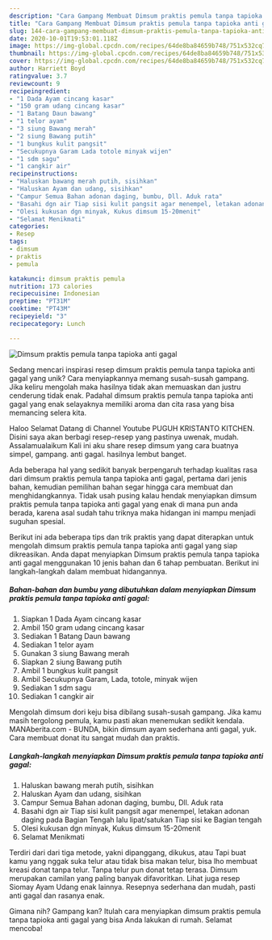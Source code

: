 ```yaml
---
description: "Cara Gampang Membuat Dimsum praktis pemula tanpa tapioka anti gagal, Lezat"
title: "Cara Gampang Membuat Dimsum praktis pemula tanpa tapioka anti gagal, Lezat"
slug: 144-cara-gampang-membuat-dimsum-praktis-pemula-tanpa-tapioka-anti-gagal-lezat
date: 2020-10-01T19:53:01.118Z
image: https://img-global.cpcdn.com/recipes/64de8ba84659b748/751x532cq70/dimsum-praktis-pemula-tanpa-tapioka-anti-gagal-foto-resep-utama.jpg
thumbnail: https://img-global.cpcdn.com/recipes/64de8ba84659b748/751x532cq70/dimsum-praktis-pemula-tanpa-tapioka-anti-gagal-foto-resep-utama.jpg
cover: https://img-global.cpcdn.com/recipes/64de8ba84659b748/751x532cq70/dimsum-praktis-pemula-tanpa-tapioka-anti-gagal-foto-resep-utama.jpg
author: Harriett Boyd
ratingvalue: 3.7
reviewcount: 9
recipeingredient:
- "1 Dada Ayam cincang kasar"
- "150 gram udang cincang kasar"
- "1 Batang Daun bawang"
- "1 telor ayam"
- "3 siung Bawang merah"
- "2 siung Bawang putih"
- "1 bungkus kulit pangsit"
- "Secukupnya Garam Lada totole minyak wijen"
- "1 sdm sagu"
- "1 cangkir air"
recipeinstructions:
- "Haluskan bawang merah putih, sisihkan"
- "Haluskan Ayam dan udang, sisihkan"
- "Campur Semua Bahan adonan daging, bumbu, Dll. Aduk rata"
- "Basahi dgn air Tiap sisi kulit pangsit agar menempel, letakan adonan daging pada Bagian Tengah lalu lipat/satukan Tiap sisi ke Bagian tengah"
- "Olesi kukusan dgn minyak, Kukus dimsum 15-20menit"
- "Selamat Menikmati"
categories:
- Resep
tags:
- dimsum
- praktis
- pemula

katakunci: dimsum praktis pemula 
nutrition: 173 calories
recipecuisine: Indonesian
preptime: "PT31M"
cooktime: "PT43M"
recipeyield: "3"
recipecategory: Lunch

---
```



![Dimsum praktis pemula tanpa tapioka anti gagal](https://img-global.cpcdn.com/recipes/64de8ba84659b748/751x532cq70/dimsum-praktis-pemula-tanpa-tapioka-anti-gagal-foto-resep-utama.jpg)

Sedang mencari inspirasi resep dimsum praktis pemula tanpa tapioka anti gagal yang unik? Cara menyiapkannya memang susah-susah gampang. Jika keliru mengolah maka hasilnya tidak akan memuaskan dan justru cenderung tidak enak. Padahal dimsum praktis pemula tanpa tapioka anti gagal yang enak selayaknya memiliki aroma dan cita rasa yang bisa memancing selera kita.

Haloo Selamat Datang di Channel Youtube PUGUH KRISTANTO KITCHEN. Disini saya akan berbagi resep-resep yang pastinya uwenak, mudah. Assalamualaikum Kali ini aku share resep dimsum yang cara buatnya simpel, gampang. anti gagal. hasilnya lembut banget.

Ada beberapa hal yang sedikit banyak berpengaruh terhadap kualitas rasa dari dimsum praktis pemula tanpa tapioka anti gagal, pertama dari jenis bahan, kemudian pemilihan bahan segar hingga cara membuat dan menghidangkannya. Tidak usah pusing kalau hendak menyiapkan dimsum praktis pemula tanpa tapioka anti gagal yang enak di mana pun anda berada, karena asal sudah tahu triknya maka hidangan ini mampu menjadi suguhan spesial.


Berikut ini ada beberapa tips dan trik praktis yang dapat diterapkan untuk mengolah dimsum praktis pemula tanpa tapioka anti gagal yang siap dikreasikan. Anda dapat menyiapkan Dimsum praktis pemula tanpa tapioka anti gagal menggunakan 10 jenis bahan dan 6 tahap pembuatan. Berikut ini langkah-langkah dalam membuat hidangannya.

<!--inarticleads1-->

##### Bahan-bahan dan bumbu yang dibutuhkan dalam menyiapkan Dimsum praktis pemula tanpa tapioka anti gagal:

1. Siapkan 1 Dada Ayam cincang kasar
1. Ambil 150 gram udang cincang kasar
1. Sediakan 1 Batang Daun bawang
1. Sediakan 1 telor ayam
1. Gunakan 3 siung Bawang merah
1. Siapkan 2 siung Bawang putih
1. Ambil 1 bungkus kulit pangsit
1. Ambil Secukupnya Garam, Lada, totole, minyak wijen
1. Sediakan 1 sdm sagu
1. Sediakan 1 cangkir air


Mengolah dimsum dori keju bisa dibilang susah-susah gampang. Jika kamu masih tergolong pemula, kamu pasti akan menemukan sedikit kendala. MANAberita.com - BUNDA, bikin dimsum ayam sederhana anti gagal, yuk. Cara membuat donat itu sangat mudah dan praktis. 

<!--inarticleads2-->

##### Langkah-langkah menyiapkan Dimsum praktis pemula tanpa tapioka anti gagal:

1. Haluskan bawang merah putih, sisihkan
1. Haluskan Ayam dan udang, sisihkan
1. Campur Semua Bahan adonan daging, bumbu, Dll. Aduk rata
1. Basahi dgn air Tiap sisi kulit pangsit agar menempel, letakan adonan daging pada Bagian Tengah lalu lipat/satukan Tiap sisi ke Bagian tengah
1. Olesi kukusan dgn minyak, Kukus dimsum 15-20menit
1. Selamat Menikmati


Terdiri dari dari tiga metode, yakni dipanggang, dikukus, atau Tapi buat kamu yang nggak suka telur atau tidak bisa makan telur, bisa lho membuat kreasi donat tanpa telur. Tanpa telur pun donat tetap terasa. Dimsum merupakan camilan yang paling banyak difavoritkan. Lihat juga resep Siomay Ayam Udang enak lainnya. Resepnya sederhana dan mudah, pasti anti gagal dan rasanya enak. 

Gimana nih? Gampang kan? Itulah cara menyiapkan dimsum praktis pemula tanpa tapioka anti gagal yang bisa Anda lakukan di rumah. Selamat mencoba!
